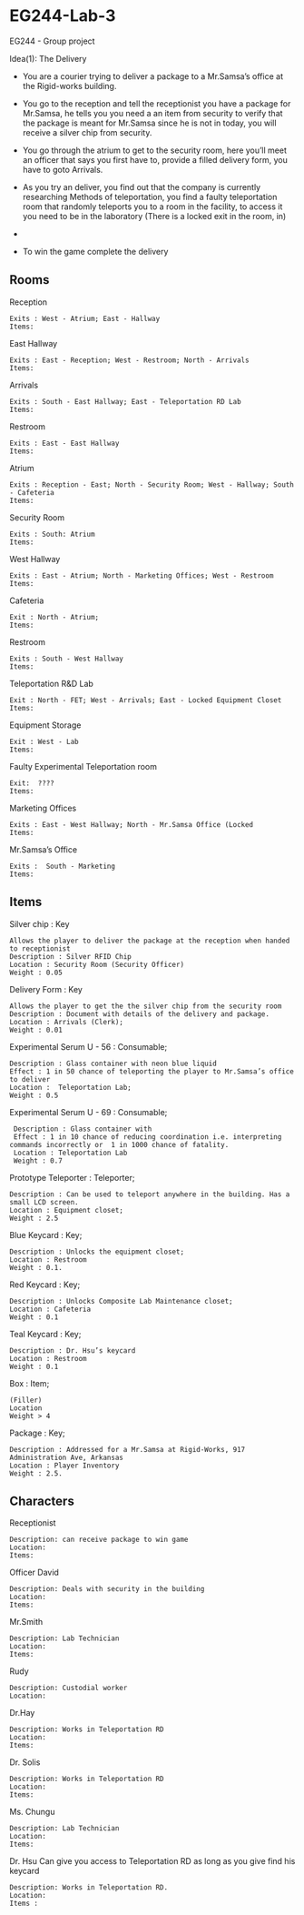 # EG244-Lab-3
EG244 -  Group project

Idea(1):  The Delivery

* You are a courier trying to deliver a package to a Mr.Samsa’s office at the Rigid-works building.

* You go to the reception and tell the receptionist you have a package for Mr.Samsa, he tells you you need a an item from security to verify that the package is meant for Mr.Samsa since he is not in today, you will receive a silver chip from security.

* You go through the atrium to get to the security room, here you’ll meet an officer that says you first have to, provide a filled delivery form, you have to goto Arrivals.

* As you try an deliver,  you find out that the company is currently researching
  Methods of teleportation, you find a faulty teleportation room that randomly teleports you to a room in the facility, to access it you need to be in the laboratory (There is a locked exit in the room, in)

*

* To win the game complete the delivery 

Rooms
---------

 Reception 
 
	Exits : West - Atrium; East - Hallway
	Items:

 East Hallway 
 
	Exits : East - Reception; West - Restroom; North - Arrivals
	Items:

 Arrivals 
 
	Exits : South - East Hallway; East - Teleportation RD Lab
	Items:

 Restroom  
 
	Exits : East - East Hallway
	Items:

 Atrium 
 
	Exits : Reception - East; North - Security Room; West - Hallway; South - Cafeteria
	Items:

 Security Room
 
	Exits : South: Atrium
	Items:

 West Hallway 
 
	Exits : East - Atrium; North - Marketing Offices; West - Restroom
	Items:

 Cafeteria  
 
	Exit : North - Atrium;
	Items:

 Restroom  
 
	Exits : South - West Hallway
	Items:

 Teleportation R&D Lab 
 
	Exit : North - FET; West - Arrivals; East - Locked Equipment Closet
	Items:

 Equipment Storage  
 
	Exit : West - Lab
	Items:

 Faulty Experimental Teleportation room  
 
	Exit:  ????
	Items:

 Marketing Offices 
 
	Exits : East - West Hallway; North - Mr.Samsa Office (Locked
	Items:

 Mr.Samsa’s Office
 
	Exits :  South - Marketing
	Items:

Items
--------

Silver chip : Key 

	Allows the player to deliver the package at the reception when handed to receptionist
	Description : Silver RFID Chip
	Location : Security Room (Security Officer)
	Weight : 0.05

Delivery Form : Key 

	Allows the player to get the the silver chip from the security room
	Description : Document with details of the delivery and package.
	Location : Arrivals (Clerk); 
	Weight : 0.01

Experimental Serum U - 56 : Consumable;

	Description : Glass container with neon blue liquid
	Effect : 1 in 50 chance of teleporting the player to Mr.Samsa’s office to deliver	
	Location :  Teleportation Lab; 
	Weight : 0.5

Experimental Serum U - 69 : Consumable;

	 Description : Glass container with 
	 Effect : 1 in 10 chance of reducing coordination i.e. interpreting commands incorrectly or  1 in 1000 chance of fatality.
	 Location : Teleportation Lab
	 Weight : 0.7

Prototype Teleporter : Teleporter;

	Description : Can be used to teleport anywhere in the building. Has a small LCD screen.
	Location : Equipment closet; 
	Weight : 2.5

Blue Keycard : Key; 

	Description : Unlocks the equipment closet;
	Location : Restroom 
	Weight : 0.1.

Red Keycard : Key;

	Description : Unlocks Composite Lab Maintenance closet; 
	Location : Cafeteria
	Weight : 0.1

Teal Keycard : Key;

	Description : Dr. Hsu’s keycard 
	Location : Restroom
	Weight : 0.1

Box : Item; 

	(Filler)
	Location
	Weight > 4

Package : Key; 

	Description : Addressed for a Mr.Samsa at Rigid-Works, 917 Administration Ave, Arkansas
	Location : Player Inventory 
	Weight : 2.5.


Characters
----------

Receptionist  

	Description: can receive package to win game
	Location:
	Items:

Officer David 

	Description: Deals with security in the building
	Location:
	Items:

Mr.Smith 

	Description: Lab Technician
	Location:
	Items:

Rudy 

	Description: Custodial worker
	Location:

Dr.Hay 

	Description: Works in Teleportation RD
	Location:
	Items:

Dr. Solis 

	Description: Works in Teleportation RD
	Location:
	Items:

Ms. Chungu 

	Description: Lab Technician
	Location:
	Items:

Dr. Hsu 
	Can give you access to Teleportation RD as long as you give find his keycard

	Description: Works in Teleportation RD. 
	Location:
	Items :
	

